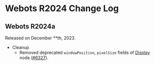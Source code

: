 # Webots R2024 Change Log

## Webots R2024a
Released on December **th, 2023.
  - Cleanup
    - Removed deprecated `windowPosition`, `pixelSize` fields of [Display](display.md) node ([#6327](https://github.com/cyberbotics/webots/pull/6327)).
